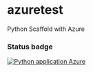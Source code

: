# azuretest
Python Scaffold with Azure
### Status badge
[![Python application Azure](https://github.com/pchopalli/azuretest/actions/workflows/main.yml/badge.svg)](https://github.com/pchopalli/azuretest/actions/workflows/main.yml)
